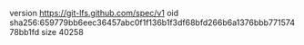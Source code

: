 version https://git-lfs.github.com/spec/v1
oid sha256:659779bb6eec36457abc0f1f136b1f3df68bfd266b6a1376bbb77157478bb1fd
size 40258

